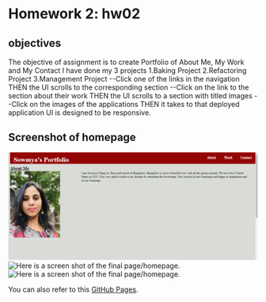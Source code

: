 # Homework 2: hw02

## objectives
 
The objective of assignment is to create Portfolio of About Me, My Work and My Contact 
I have done my 3 projects 
1.Baking Project
2.Refactoring Project
3.Management Project
--Click one of the links in the navigation
THEN the UI scrolls to the corresponding section
--Click on the link to the section about their work
THEN the UI scrolls to a section with titled images 
--Click on the images of the applications
THEN it takes to that deployed application
UI is designed to be responsive.

## Screenshot of homepage

![Here is a screen shot of the final page/homepage.](./assets/image/aboutmepage.png)
![Here is a screen shot of the final page/homepage.](./assets/images/myworkpage.png)
![Here is a screen shot of the final page/homepage.](./assets/images/footerpage.png)


You can also refer to this [GitHub Pages](https://github.com/SowmyaNagayya/hw02).

